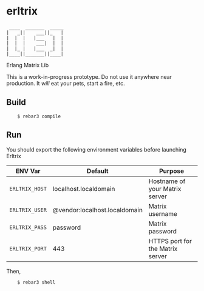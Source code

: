 erltrix
=====
```
 ____  _______  _____
|   _||    ___||_   |
|  |  |   |___   |  |
|  |  |    ___|  |  |
|  |_ |   |___  _|  |
|____||_______||____|
```

Erlang Matrix Lib

This is a work-in-progress prototype. Do not use it anywhere near production. It _will_ eat your pets, start a fire, etc. 

Build
-----

```
    $ rebar3 compile
```

Run
-----

You should export the following environment variables before launching Erltrix

| ENV Var | Default | Purpose |
| ------- | ------- | ------- |
| `ERLTRIX_HOST` | localhost.localdomain | Hostname of your Matrix server |
| `ERLTRIX_USER` | @vendor:localhost.localdomain | Matrix username |
| `ERLTRIX_PASS` | password | Matrix password |
| `ERLTRIX_PORT` | 443 | HTTPS port for the Matrix server |

Then, 

```
    $ rebar3 shell
```
